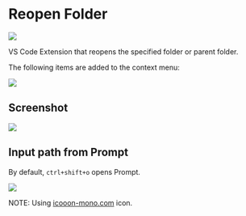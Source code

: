 # Reopen Folder

[![](https://img.shields.io/badge/marketplace-reopen--folder-blue)](https://marketplace.visualstudio.com/items?itemName=winebarrel.reopen-folder)

VS Code Extension that reopens the specified folder or parent folder.

The following items are added to the context menu:

![](https://user-images.githubusercontent.com/117768/226147348-eef99536-98ee-4870-8594-15f8e5a60532.png)

## Screenshot

![](https://user-images.githubusercontent.com/117768/226094076-4a176fd4-a84d-49d3-a224-cea947a42992.gif)

## Input path from Prompt

By default, `ctrl+shift+o` opens Prompt.

![](https://user-images.githubusercontent.com/117768/226100117-5e9b59c5-7d71-4975-a3c6-8a296eb11c26.gif)

NOTE: Using [icooon-mono.com](https://icooon-mono.com/15429-folder-icon-14/) icon.
